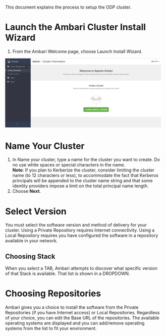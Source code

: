 This document explains the process to setup the ODP cluster. 

# Launch the Ambari Cluster Install Wizard

1. From the Ambari Welcome page, choose Launch Install Wizard.

![](https://github.com/acceldata-io/odpdocumentation/blob/main/1.png)


# Name Your Cluster

1. In Name your cluster, type a name for the cluster you want to create.
Do no use white spaces or special characters in the name.\
**Note**: If you plan to Kerberize the cluster, consider limiting the cluster name (to 12 characters or less), to accommodate the fact that Kerberos principals will be appended to the cluster name string and that some identity providers impose a limit on the total principal name length.
2. Choose **Next**.

# Select Version

You must select the software version and method of delivery for your cluster. Using a Private Repository requires Internet connectivity. Using a Local Repository requires you have configured the software in a repository available in your network.
## Choosing Stack
When you select a TAB, Ambari attempts to discover what specific version of that Stack is available. That list is shown in a DROPDOWN.



# Choosing Repositories
Ambari gives you a choice to install the software from the Private Repositories (if you have Internet access) or Local Repositories. Regardless of your choice, you can edit the Base URL of the repositories. The available operating systems are displayed and you can add/remove operating systems from the list to fit your environment.
